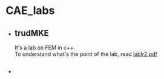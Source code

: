 # CAE_labs
* ## trudMKE    
  It's a lab on FEM in c++.   
  To understand what's the point of the lab, read [lablr2.pdf](https://github.com/temis2k16/CAE_labs/blob/master/trudMKE/lablr2.pdf)    

* ## 
  
